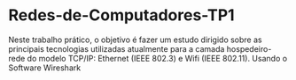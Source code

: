 # Redes-de-Computadores-TP1
Neste trabalho prático, o objetivo é fazer um estudo dirigido sobre as principais tecnologias utilizadas atualmente para a camada hospedeiro-rede do modelo TCP/IP: Ethernet (IEEE 802.3) e Wifi (IEEE 802.11). Usando o Software Wireshark
